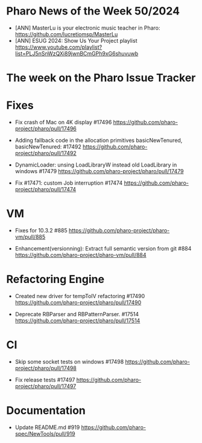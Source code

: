 # Pharo News of the Week 50/2024

- [ANN] MasterLu is your electronic music teacher in Pharo:  https://github.com/lucretiomsp/MasterLu
- [ANN] ESUG 2024: Show Us Your Project playlist https://www.youtube.com/playlist?list=PLJ5nSnWzQXi89jwnBCmGPh9xG6shuvuwb

# The week on the Pharo Issue Tracker


# Fixes

- Fix crash of Mac on 4K display #17496
	https://github.com/pharo-project/pharo/pull/17496
	
- Adding fallback code in the allocation primitives basicNewTenured, basicNewTenured: #17492
	https://github.com/pharo-project/pharo/pull/17492
	
- DynamicLoader: unsing LoadLibraryW instead old LoadLibrary in windows #17479
	https://github.com/pharo-project/pharo/pull/17479
	
- Fix #17471: custom Job interruption #17474
	https://github.com/pharo-project/pharo/pull/17474
	
# VM
- Fixes for 10.3.2 #885
	https://github.com/pharo-project/pharo-vm/pull/885
	
- Enhancement(versionning): Extract full semantic version from git #884
	https://github.com/pharo-project/pharo-vm/pull/884

# Refactoring Engine

- Created new driver for tempToIV refactoring #17490
	https://github.com/pharo-project/pharo/pull/17490

- Deprecate RBParser and RBPatternParser. #17514
	https://github.com/pharo-project/pharo/pull/17514
	
# CI

- Skip some socket tests on windows #17498
	https://github.com/pharo-project/pharo/pull/17498
	
- Fix release tests #17497
	https://github.com/pharo-project/pharo/pull/17497
	
# Documentation

- Update README.md #919
	https://github.com/pharo-spec/NewTools/pull/919